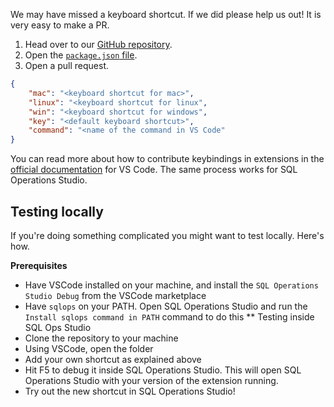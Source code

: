
We may have missed a keyboard shortcut. If we did please help us out! It is very easy to make a PR. 

1. Head over to our [GitHub repository](https://github.com/kevcunnane/ssmskeymap). 
2. Open the [`package.json` file](https://github.com/kevcunnane/ssmskeymap/blob/master/package.json). 
4. Open a pull request. 

```json
{
    "mac": "<keyboard shortcut for mac>",
    "linux": "<keyboard shortcut for linux",
    "win": "<keyboard shortcut for windows",
    "key": "<default keyboard shortcut>",
    "command": "<name of the command in VS Code"
}
```

You can read more about how to contribute keybindings in extensions in the [official documentation](http://code.visualstudio.com/docs/extensionAPI/extension-points#_contributeskeybindings) for VS Code. The same process works for SQL Operations Studio.

## Testing locally
If you're doing something complicated you might want to test locally. Here's how.

**Prerequisites**
- Have VSCode installed on your machine, and install the `SQL Operations Studio Debug` from the VSCode marketplace
- Have `sqlops` on your PATH. Open SQL Operations Studio and run the `Install sqlops command in PATH` command to do this
** Testing inside SQL Ops Studio
- Clone the repository to your machine
- Using VSCode, open the folder
- Add your own shortcut as explained above
- Hit F5 to debug it inside SQL Operations Studio. This will open SQL Operations Studio with your version of the extension running. 
- Try out the new shortcut in SQL Operations Studio!

